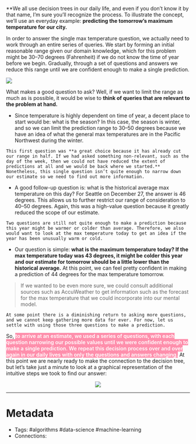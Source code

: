 **We all use decision trees in our daily life, and even if you don’t know it by that name, I’m sure you’ll recognize the process. To illustrate the concept, we’ll use an everyday example: **predicting the tomorrow’s maximum temperature for our city.**

In order to answer the single max temperature question, we actually need to work through an entire series of queries. We start by forming an initial reasonable range given our domain knowledge, which for this problem might be 30–70 degrees (Fahrenheit) if we do not know the time of year before we begin. Gradually, through a set of questions and answers we reduce this range until we are confident enough to make a single prediction.

![](https://46gyn61z4i0t1u1pnq2bbk2e-wpengine.netdna-ssl.com/wp-content/uploads/2018/07/what-is-a-decision-tree.png)

What makes a good question to ask? Well, if we want to limit the range as much as is possible, it would be wise to **think of queries that are relevant to the problem at hand.**
- Since temperature is highly dependent on time of year, a decent place to start would be: what is the season? In this case, the season is winter, and so we can limit the prediction range to 30–50 degrees because we have an idea of what the general max temperatures are in the Pacific Northwest during the winter.

```ad-success
This first question was **a great choice because it has already cut our range in half. If we had asked something non-relevant, such as the day of the week, then we could not have reduced the extent of predictions at all and we would be back where we started.** Nonetheless, this single question isn’t quite enough to narrow down our estimate so we need to find out more information.
```

- A good follow-up question is: what is the historical average max temperature on this day? For Seattle on December 27, the answer is 46 degrees. This allows us to further restrict our range of consideration to 40–50 degrees. Again, this was a high-value question because it greatly reduced the scope of our estimate.

```ad-hint
Two questions are still not quite enough to make a prediction because this year might be warmer or colder than average. Therefore, we also would want to look at the max temperature today to get an idea if the year has been unusually warm or cold.
```
- Our question is simple: **what is the maximum temperature today? If the max temperature today was 43 degrees, it might be colder this year and our estimate for tomorrow should be a little lower than the historical average.** At this point, we can feel pretty confident in making a prediction of 44 degrees for the max temperature tomorrow.
> If we wanted to be even more sure, we could consult additional sources such as AccuWeather to get information such as the forecast for the max temperature that we could incorporate into our mental model. 
```ad-warning
At some point there is a diminishing return to asking more questions, and we cannot keep gathering more data for ever. For now, let us settle with using those three questions to make a prediction.
```

So, <mark style="background: #FF5582A6; font-weight: 600; color: white">to arrive at an estimate, we used a series of questions, with each question narrowing our possible values until we were confident enough to make a single prediction. We repeat this decision process over and over again in our daily lives with only the questions and answers changing.</mark> At this point we are nearly ready to make the connection to the decision tree, but let’s take just a minute to look at a graphical representation of the intuitive steps we took to find our answer:

<center>
	<img src="https://miro.medium.com/max/786/1*rvbyhgZYTQ3oc57X0nProw.png" />
</center>

----
# Metadata

- Tags: #algorithms #data-science #machine-learning
- Connections: